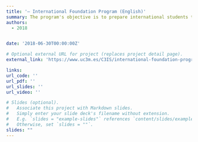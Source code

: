 ```yaml
---
title: '– International Foundation Program (English)'
summary: The program's objective is to prepare international students to adapt to the demanding standards of the Spanish university system, particularly at UC3M, while facilitating their integration by acquiring the foundations of Spanish culture and language
authors:
  - 2018


date: '2018-06-30T00:00:00Z'

# Optional external URL for project (replaces project detail page).
external_link: 'https://www.uc3m.es/C3IS/international-foundation-program/en'

links:
url_code: ''
url_pdf: ''
url_slides: ''
url_video: ''

# Slides (optional).
#   Associate this project with Markdown slides.
#   Simply enter your slide deck's filename without extension.
#   E.g. `slides = "example-slides"` references `content/slides/example-slides.md`.
#   Otherwise, set `slides = ""`.
slides: ""
---
```


